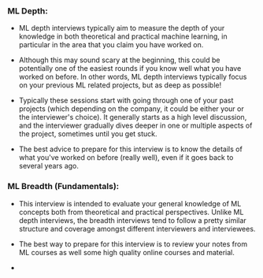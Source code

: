### ML Depth:

- ML depth interviews typically aim to measure the depth of your knowledge in both theoretical and practical machine learning, in particular in the area that you claim you have worked on. 

- Although this may sound scary at the beginning, this could be potentially one of the easiest rounds if you know well what you have worked on before. In other words, ML depth interviews typically focus on your previous ML related projects, but as deep as possible!

- Typically these sessions start with going through one of your past projects (which depending on the company, it could be either your or the interviewer's choice). It generally starts as a high level discussion, and the interviewer gradually dives deeper in one or multiple aspects of the project, sometimes until you get stuck.

- The best advice to prepare for this interview is to know the details of what you've worked on before (really well), even if it goes back to several years ago.

### ML Breadth (Fundamentals):

- This interview is intended to evaluate your general knowledge of ML concepts both from theoretical and practical perspectives. Unlike ML depth interviews, the breadth interviews tend to follow a pretty similar structure and coverage amongst different interviewers and interviewees.

- The best way to prepare for this interview is to review your notes from ML courses as well some high quality online courses and material.

- 